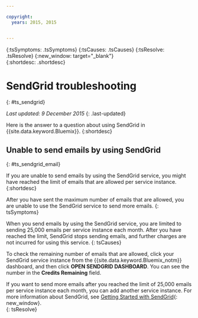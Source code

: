 ```yaml
---

copyright:
  years: 2015, 2015


---
```



{:tsSymptoms: .tsSymptoms}
{:tsCauses: .tsCauses}
{:tsResolve: .tsResolve}
{:new_window: target="_blank"}  
{:shortdesc: .shortdesc}

# SendGrid troubleshooting
{: #ts_sendgrid}

*Last updated: 9 December 2015*
{: .last-updated}

Here is the answer to a question about using SendGrid in {{site.data.keyword.Bluemix}}.
{:shortdesc}


## Unable to send emails by using SendGrid
{: #ts_sendgrid_email}

If you are unable to send emails by using the SendGrid service, you might have reached the limit of emails that are allowed per service instance.
{:shortdesc}


After you have sent the maximum number of emails that are allowed, you are unable to use the SendGrid service to send more emails.
{: tsSymptoms}


When you send emails by using the SendGrid service, you are limited to sending 25,000 emails per service instance each month. After you have reached the limit, SendGrid stops sending emails, and further charges are not incurred for using this service.
{: tsCauses}

To check the remaining number of emails that are allowed, click your SendGrid service instance from the {{site.data.keyword.Bluemix_notm}} dashboard, and then click **OPEN SENDGRID DASHBOARD**. You can see the number in the **Credits Remaining** field.


If you want to send more emails after you reached the limit of 25,000 emails per service instance each month, you can add another service instance. For more information about SendGrid, see [Getting Started with SendGrid](https://sendgrid.com/docs/index.html){: new_window}.    
{: tsResolve}
